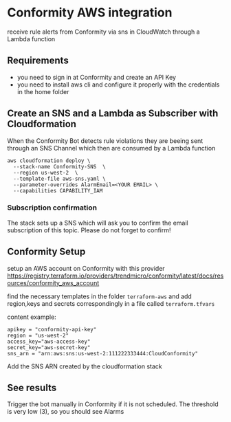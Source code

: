 # Conformity AWS integration
receive rule alerts from Conformity via sns in CloudWatch through a Lambda function

## Requirements
* you need to sign in at Conformity and create an API Key
* you need to install aws cli and configure it properly with the credentials in the home folder


## Create an SNS and a Lambda as Subscriber with Cloudformation

When the Conformity Bot detects rule violations they are beeing sent through an SNS Channel which then are consumed by a Lambda function

```
aws cloudformation deploy \
  --stack-name Conformity-SNS  \
  --region us-west-2  \
  --template-file aws-sns.yaml \
  --parameter-overrides AlarmEmail=<YOUR EMAIL> \
  --capabilities CAPABILITY_IAM
```

### Subscription confirmation

The stack sets up a SNS which will ask you to confirm the email subscription of this topic. Please do not forget to confirm!

## Conformity Setup
setup an AWS account on Conformity with this provider https://registry.terraform.io/providers/trendmicro/conformity/latest/docs/resources/conformity_aws_account

find the necessary templates in the folder `terraform-aws` and add region,keys and secrets correspondingly in a file called `terraform.tfvars`

content example:
```
apikey = "conformity-api-key"
region = "us-west-2"
access_key="aws-access-key"
secret_key="aws-secret-key"
sns_arn = "arn:aws:sns:us-west-2:111222333444:CloudConformity"
```

Add the SNS ARN created by the cloudformation stack

## See results

Trigger the bot manually in Conformity if it is not scheduled. The threshold is very low (3), so you should see Alarms